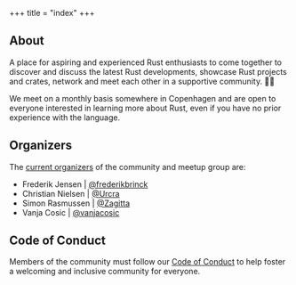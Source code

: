 +++
title = "index"
+++

## About

A place for aspiring and experienced Rust enthusiasts to come together to discover and discuss the latest Rust developments, showcase Rust projects and crates, network and meet each other in a supportive community. 🦀🧡

We meet on a monthly basis somewhere in Copenhagen and are open to everyone interested in learning more about Rust, even if you have no prior experience with the language.

## Organizers

The [current organizers](https://www.meetup.com/copenhagen-rust-community/members/?op=leaders) of the community and meetup group are:

- Frederik Jensen | [@frederikbrinck](https://github.com/frederikbrinck)
- Christian Nielsen | [@Urcra](https://github.com/Urcra)
- Simon Rasmussen | [@Zagitta](https://github.com/Zagitta)
- Vanja Cosic | [@vanjacosic](https://vanjacosic.com)

## Code of Conduct

Members of the community must follow our [Code of Conduct](/coc) to help foster a welcoming and inclusive community for everyone.
